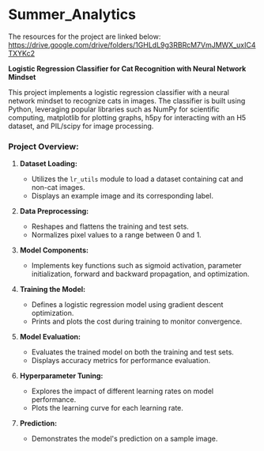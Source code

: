 # Summer_Analytics
The resources for the project are linked below:
https://drive.google.com/drive/folders/1GHLdL9g3RBRcM7VmJMWX_uxIC4TXYKc2

**Logistic Regression Classifier for Cat Recognition with Neural Network Mindset**

This project implements a logistic regression classifier with a neural network mindset to recognize cats in images. The classifier is built using Python, leveraging popular libraries such as NumPy for scientific computing, matplotlib for plotting graphs, h5py for interacting with an H5 dataset, and PIL/scipy for image processing.

### Project Overview:

1. **Dataset Loading:**
   - Utilizes the `lr_utils` module to load a dataset containing cat and non-cat images.
   - Displays an example image and its corresponding label.

2. **Data Preprocessing:**
   - Reshapes and flattens the training and test sets.
   - Normalizes pixel values to a range between 0 and 1.

3. **Model Components:**
   - Implements key functions such as sigmoid activation, parameter initialization, forward and backward propagation, and optimization.

4. **Training the Model:**
   - Defines a logistic regression model using gradient descent optimization.
   - Prints and plots the cost during training to monitor convergence.

5. **Model Evaluation:**
   - Evaluates the trained model on both the training and test sets.
   - Displays accuracy metrics for performance evaluation.

6. **Hyperparameter Tuning:**
   - Explores the impact of different learning rates on model performance.
   - Plots the learning curve for each learning rate.

7. **Prediction:**
   - Demonstrates the model's prediction on a sample image.
